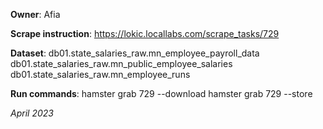 **Owner**: Afia
 
**Scrape instruction**: https://lokic.locallabs.com/scrape_tasks/729

**Dataset**:  db01.state_salaries_raw.mn_employee_payroll_data
              db01.state_salaries_raw.mn_public_employee_salaries
              db01.state_salaries_raw.mn_employee_runs

**Run commands**: hamster grab 729 --download
                  hamster grab 729 --store

_April 2023_
